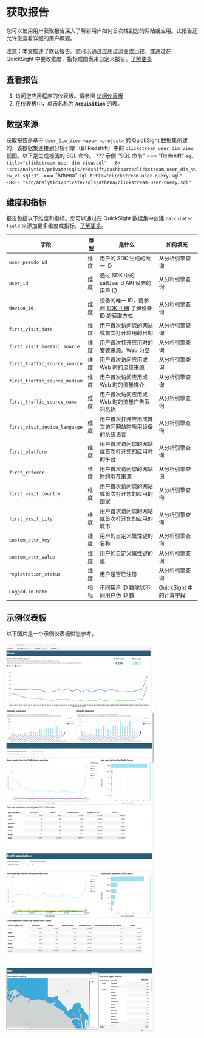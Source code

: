# 获取报告
您可以使用用户获取报告深入了解新用户如何首次找到您的网站或应用。此报告还允许您查看详细的用户概要。

注意：本文描述了默认报告。您可以通过应用过滤器或比较，或通过在 QuickSight 中更改维度、指标或图表来自定义报告。[了解更多](https://docs.aws.amazon.com/quicksight/latest/user/working-with-visuals.html)

## 查看报告
1. 访问您应用程序的仪表板。请参阅 [访问仪表板](index.md/#view-dashboards)
2. 在仪表板中，单击名称为 **`Acquisition`** 的表。

## 数据来源
获取报告是基于 `User_Dim_View-<app>-<project>` 的 QuickSight 数据集创建的，该数据集连接到分析引擎（即 Redshift）中的 `clickstream_user_dim_view` 视图。以下是生成视图的 SQL 命令。
??? 示例 "SQL 命令"
    === "Redshift"
        ```sql title="clickstream-user-dim-view.sql"
        --8<-- "src/analytics/private/sqls/redshift/dashboard/clickstream_user_dim_view_v1.sql:3"
        ```
    === "Athena"
        ```sql title="clickstream-user-query.sql"
        --8<-- "src/analytics/private/sqls/athena/clickstream-user-query.sql"
        ```

## 维度和指标
报告包括以下维度和指标。您可以通过在 QuickSight 数据集中创建 `calculated field` 来添加更多维度或指标。[了解更多](https://docs.aws.amazon.com/quicksight/latest/user/adding-a-calculated-field-analysis.html)。

|字段 | 类型| 是什么 | 如何填充|
|----------|---|---------|--------------------|
|`user_pseudo_id`| 维度 | 用户的 SDK 生成的唯一 ID | 从分析引擎查询|
|`user_id`| 维度 | 通过 SDK 中的 setUserId API 设置的用户 ID  | 从分析引擎查询|
|`device_id`| 维度 | 设备的唯一 ID，请参阅 [SDK 手册](../../sdk-manual/index.md) 了解设备 ID 的获取方式| 从分析引擎查询|
|`first_visit_date`| 维度 | 用户首次访问您的网站或首次打开应用的日期  | 从分析引擎查询|
|`first_visit_install_source`| 维度 | 用户首次打开应用时的安装来源。Web 为空  | 从分析引擎查询|
|`first_traffic_source_source`| 维度 | 用户首次访问应用或 Web 时的流量来源  | 从分析引擎查询|
|`first_traffic_source_medium`| 维度 | 用户首次访问应用或 Web 时的流量媒介  | 从分析引擎查询|
|`first_traffic_source_name`| 维度 | 用户首次访问应用或 Web 时的流量广告系列名称  | 从分析引擎查询|
|`first_visit_device_language`| 维度 | 用户首次打开应用或首次访问网站时所用设备的系统语言  | 从分析引擎查询|
|`first_platform`| 维度 | 用户首次访问您的网站或首次打开您的应用时的平台  | 从分析引擎查询|
|`first_referer`| 维度 | 用户首次访问您的网站时的引荐来源 | 从分析引擎查询|
|`first_visit_country`| 维度 | 用户首次访问您的网站或首次打开您的应用的国家  | 从分析引擎查询|
|`first_visit_city`| 维度 | 用户首次访问您的网站或首次打开您的应用的城市  | 从分析引擎查询|
|`custom_attr_key`| 维度 | 用户的自定义属性键的名称  | 从分析引擎查询|
|`custom_attr_value`| 维度 | 用户的自定义属性键的值  | 从分析引擎查询|
|`registration_status`| 维度 | 用户是否已注册  | 从分析引擎查询|
|`Logged-in Rate`| 指标 | 不同用户 ID 数除以不同用户伪 ID 数 | QuickSight 中的计算字段 |

## 示例仪表板
以下图片是一个示例仪表板供您参考。

![获取仪表板](../../images/analytics/dashboard/acquisition.png)
